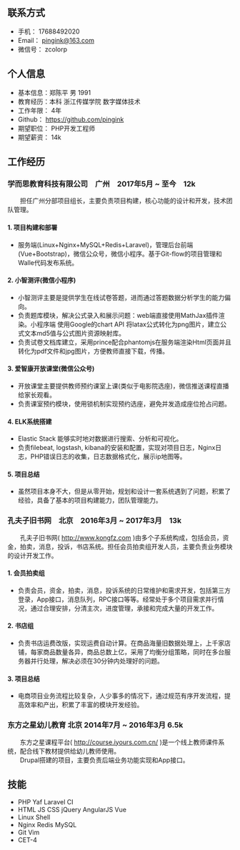## 联系⽅式
- ⼿机： 17688492020
- Email： pingink@163.com
- 微信号： zcolorp

## 个⼈信息
- 基本信息：郑陈平 男 1991
- 教育经历：本科 浙江传媒学院 数字媒体技术
- ⼯作年限： 4年
- Github： https://github.com/pingink
- 期望职位： PHP开发⼯程师
- 期望薪资： 14k

## ⼯作经历

### 学⽽思教育科技有限公司&emsp;⼴州&emsp;2017年5⽉ ~ ⾄今&emsp;12k
&emsp;&emsp;担任广州分部项目组长，主要负责项目构建，核心功能的设计和开发，技术团队管理。

#### 1. 项目构建和部署
- 服务端(Linux+Nginx+MySQL+Redis+Laravel)，管理后台前端(Vue+Bootstrap)，微信公众号，微信小程序。基于Git-flow的项目管理和Walle代码发布系统。

#### 2. 小智测评(微信小程序)
- 小智测评主要是提供学生在线试卷答题，进而通过答题数据分析学生的能力偏向。
- 负责题库模块，解决公式录入和展示问题：web端直接使用MathJax插件渲染。小程序端
使用Google的chart API 将latax公式转化为png图片，建立公式文本md5值与公式图片资源映射库。
- 负责试卷文档库建立，采用prince配合phantomjs在服务端渲染Html页面并且转化为pdf文件和jpg图片，方便教师直接下载，传播。

#### 3. 爱智康开放课堂(微信公众号)
- 开放课堂主要提供教师预约课室上课(类似于电影院选座)，微信推送课程直播给家长观看。
- 负责课室预约模块，使用锁机制实现预约选座，避免并发造成座位抢占问题。

#### 4. ELK系统搭建
- Elastic Stack 能够实时地对数据进行搜索、分析和可视化。
- 负责filebeat, logstash, kibana的安装和配置，实现对项目日志，Nginx日志，PHP错误日志的收集，日志数据格式化，展示ip地图等。

#### 5. 项目总结
- 虽然项目本身不大，但是从零开始，规划和设计一套系统遇到了问题，积累了经验，具备了基本的项目构建能力，团队管理能力。



### 孔夫⼦旧书⽹&emsp;北京&emsp;2016年3⽉ ~ 2017年3⽉&emsp;13k
&emsp;&emsp;孔夫⼦旧书⽹( http://www.kongfz.com )由多个子系统构成，包括会员，资⾦，拍卖，消息，投诉，书店系统。担任会员拍卖组开发人员，主要负责业务模块的设计开发工作。

#### 1. 会员拍卖组
- 负责会员，资⾦，拍卖，消息，投诉系统的日常维护和需求开发，包括第三方登录，App接口，消息队列，RPC接口等等。经常处于多个项目需求并行情况，通过合理安排，分清主次，进度管理，承接和完成大量的开发工作。

#### 2. 书店组
- 负责书店运费改版，实现运费自动计算。在商品海量旧数据处理上，上千家店铺，每家商品数量各异，商品总数上亿，采用了均衡分组策略，同时在多台服务器并行处理，解决必须在30分钟内处理好的问题。

#### 3. 项目总结
- 电商项目业务流程比较复杂，人少事多的情况下，通过规范有序开发流程，提高效率和产出，积累了丰富的模块开发经验。


### 东⽅之星幼⼉教育 北京 2014年7⽉ ~ 2016年3⽉ 6.5k
&emsp;&emsp;东⽅之星课程平台( http://course.iyours.com.cn/ )是⼀个线上教师课件系统，配合线下教材提供给幼⼉教师使⽤。    
&emsp;&emsp;Drupal搭建的项目，主要负责后端业务功能实现和App接⼝。

## 技能
- PHP Yaf Laravel CI
- HTML JS CSS jQuery AngularJS Vue
- Linux Shell
- Nginx Redis MySQL
- Git Vim
- CET-4
